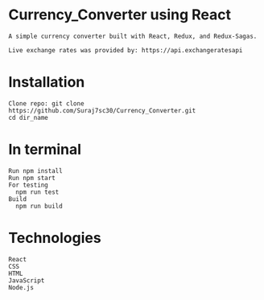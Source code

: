 # Currency_Converter using React

    A simple currency converter built with React, Redux, and Redux-Sagas. 
    
    Live exchange rates was provided by: https://api.exchangeratesapi 

# Installation 
    Clone repo: git clone https://github.com/Suraj7sc30/Currency_Converter.git 
    cd dir_name 

# In terminal 
    Run npm install 
    Run npm start
    For testing 
      npm run test
    Build
      npm run build

# Technologies
    React
    CSS
    HTML
    JavaScript
    Node.js

